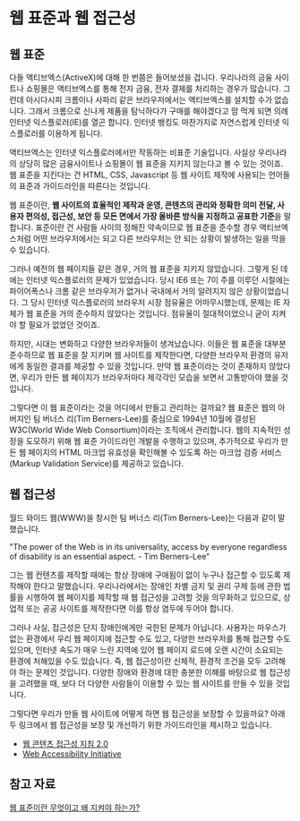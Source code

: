 # 웹 표준과 웹 접근성

## 웹 표준

다들 액티브엑스(ActiveX)에 대해 한 번쯤은 들어보셨을 겁니다. 우리나라의 금융 사이트나 쇼핑몰은 액티브엑스를 통해 전자 금융, 전자 결제를 처리하는 경우가 많습니다. 그런데 아시다시피 크롬이나 사파리 같은 브라우저에서는 액티브엑스를 설치할 수가 없습니다. 그래서 크롬으로 신나게 제품을 탐닉하다가 구매를 해야겠다고 맘 먹게 되면 의례 인터넷 익스플로러(IE)를 열곤 합니다. 인터넷 뱅킹도 마찬가지로 자연스럽게 인터넷 익스플로러를 이용하게 됩니다.

액티브엑스는 인터넷 익스플로러에서만 작동하는 비표준 기술입니다. 사실상 우리나라의 상당히 많은 금융사이트나 쇼핑몰이 웹 표준을 지키지 않는다고 볼 수 있는 것이죠. 웹 표준을 지킨다는 건 HTML, CSS, Javascript 등 웹 사이트 제작에 사용되는 언어들의 표준과 가이드라인을 따른다는 것입니다.

웹 표준이란, **웹 사이트의 효율적인 제작과 운영, 콘텐츠의 관리와 정확한 의미 전달, 사용자 편의성, 접근성, 보안 등 모든 면에서 가장 올바른 방식을 지정하고 공표한 기준**을 말합니다. 표준이란 건 사람들 사이의 정해진 약속이므로 웹 표준을 준수할 경우 액티브엑스처럼 어떤 브라우저에서는 되고 다른 브라우저는 안 되는 상황이 발생하는 일을 막을 수 있습니다.

그러나 예전의 웹 페이지들 같은 경우, 거의 웹 표준을 지키지 않았습니다. 그렇게 된 데에는 인터넷 익스플로러의 문제가 있었습니다. 당시 IE6 또는 7이 주를 이루던 시절에는 파이어폭스나 크롬 같은 브라우저가 없거나 국내에서 거의 알려지지 않은 상황이었습니다. 그 당시 인터넷 익스플로러의 브라우저 시장 점유율은 어마무시했는데, 문제는 IE 자체가 웹 표준을 거의 준수하지 않았다는 것입니다. 점유율이 절대적이었으니 굳이 지켜야 할 필요가 없었던 것이죠.

하지만, 시대는 변화하고 다양한 브라우저들이 생겨났습니다. 이들은 웹 표준을 대부분 준수하므로 웹 표준을 잘 지키며 웹 사이트를 제작한다면, 다양한 브라우저 환경의 유저에게 동일한 결과를 제공할 수 있을 것입니다. 만약 웹 표준이라는 것이 존재하지 않았다면, 우리가 만든 웹 페이지가 브라우저마다 제각각인 모습을 보면서 고통받아야 했을 것입니다.

그렇다면 이 웹 표준이라는 것을 어디에서 만들고 관리하는 걸까요? 웹 표준은 웹의 아버지인 팀 버너스 리(Tim Berners-Lee)를 중심으로 1994년 10월에 결성된 W3C(World Wide Web Consortium)이라는 조직에서 관리합니다. 웹의 지속적인 성장을 도모하기 위해 웹 표준 가이드라인 개발을 수행하고 있으며, 추가적으로 우리가 만든 웹 페이지의 HTML 마크업 유효성을 확인해볼 수 있도록 하는 마크업 검증 서비스(Markup Validation Service)를 제공하고 있습니다.

## 웹 접근성

월드 와이드 웹(WWW)을 창시한 팀 버너스 리(Tim Berners-Lee)는 다음과 같이 말했습니다.

"The power of the Web is in its universality, access by everyone regardless of disability is an essential aspect. - Tim Berners-Lee"

그는 웹 컨텐츠를 제작할 때에는 항상 장애에 구애됨이 없이 누구나 접근할 수 있도록 제작해야 한다고 말했습니다. 우리나라에서는 장애인 차별 금지 및 권리 구제 등에 관한 법률을 시행하여 웹 페이지를 제작할 때 웹 접근성을 고려할 것을 의무화하고 있으므로, 상업적 또는 공공 사이트를 제작한다면 이를 항상 염두에 두어야 합니다.

그러나 사실, 접근성은 단지 장애인에게만 국한된 문제가 아닙니다. 사용자는 마우스가 없는 환경에서 우리 웹 페이지에 접근할 수도 있고, 다양한 브라우저를 통해 접근할 수도 있으며, 인터넷 속도가 매우 느린 지역에 있어 웹 페이지 로드에 오랜 시간이 소요되는 환경에 처해있을 수도 있습니다. 즉, 웹 접근성이란 신체적, 환경적 조건을 모두 고려해야 하는 문제인 것입니다. 다양한 장애와 환경에 대한 충분한 이해를 바탕으로 웹 접근성을 고려했을 때, 보다 더 다양한 사람들이 이용할 수 있는 웹 사이트를 만들 수 있을 것입니다.

그렇다면 우리가 만들 웹 사이트에 어떻게 하면 웹 접근성을 보장할 수 있을까요? 아래 두 링크에서 웹 접근성을 보장 및 개선하기 위한 가이드라인을 제시하고 있습니다.

* [웹 콘텐츠 접근성 지침 2.0](http://www.w3c.or.kr/Translation/WCAG20/)
* [Web Accessibility Initiative](https://www.w3.org/WAI/)

## 참고 자료

[웹 표준이란 무엇이고 왜 지켜야 하는가?](http://www.marketology.co.kr/seo/%EC%9B%B9%ED%91%9C%EC%A4%80%EC%9D%B4%EB%9E%80-%EB%AC%B4%EC%97%87%EC%9D%B4%EA%B3%A0-%EC%99%9C-%EC%A7%80%EC%BC%9C%EC%95%BC-%ED%95%98%EB%8A%94%EA%B0%80/)